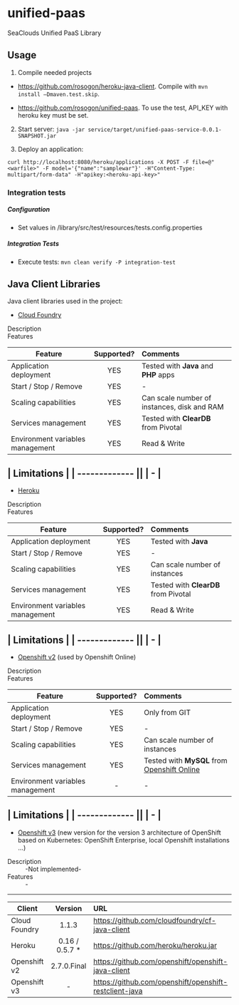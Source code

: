 # unified-paas
SeaClouds Unified PaaS Library

## Usage
1. Compile needed projects

* https://github.com/rosogon/heroku-java-client. Compile with `mvn install –Dmaven.test.skip`. 

* https://github.com/rosogon/unified-paas. To use the test, API_KEY with heroku key must be set.

2. Start server: `java -jar service/target/unified-paas-service-0.0.1-SNAPSHOT.jar`

3. Deploy an application: 

`curl http://localhost:8080/heroku/applications -X POST -F file=@"<warfile>" -F model='{"name":"samplewar"}' -H"Content-Type: multipart/form-data" -H"apikey:<heroku-api-key>"`

### Integration tests

##### Configuration
* Set values in /library/src/test/resources/tests.config.properties

##### Integration Tests
* Execute tests: `mvn clean verify -P integration-test`

## Java Client Libraries
Java client libraries used in the project:

+ [Cloud Foundry](https://github.com/cloudfoundry/cf-java-client)
<dl>
  <dt>Description</dt>
  <dd></dd>
  <dt>Features</dt>
</dl>

| Feature       | Supported?    | Comments  |
| ------------- |:-------------:|:-----|
| Application deployment      | YES  | Tested with **Java** and **PHP** apps |
| Start / Stop / Remove |   YES     |   - |
| Scaling capabilities     | YES       |  Can scale number of instances, disk and RAM |
| Services management |   YES     |   Tested with **ClearDB** from Pivotal |
| Environment variables management |   YES     |   Read & Write |

| Limitations  |
| ------------- ||
| - |
---
+ [Heroku](https://github.com/heroku/heroku.jar)
<dl>
  <dt>Description</dt>
  <dd></dd>
  <dt>Features</dt>
</dl>

| Feature       | Supported?    | Comments  |
| ------------- |:-------------:|:-----|
| Application deployment      | YES  | Tested with **Java** |
| Start / Stop / Remove |   YES     |   - |
| Scaling capabilities     | YES       |  Can scale number of instances |
| Services management |   YES     |   Tested with **ClearDB** from Pivotal |
| Environment variables management |   YES     |   Read & Write |

| Limitations  |
| ------------- ||
| - |
---

+ [Openshift v2](https://github.com/openshift/openshift-java-client) (used by Openshift Online)
<dl>
  <dt>Description</dt>
  <dd></dd>
  <dt>Features</dt>
</dl>

| Feature       | Supported?    | Comments  |
| ------------- |:-------------:|:-----|
| Application deployment      | YES  | Only from GIT |
| Start / Stop / Remove |   YES     |   - |
| Scaling capabilities     | YES       |  Can scale number of instances |
| Services management |   YES     |   Tested with **MySQL** from [Openshift Online](https://openshift.redhat.com) |
| Environment variables management |   -     |  -  |

| Limitations  |
| ------------- ||
| - |
---

+ [Openshift v3](https://github.com/openshift/openshift-restclient-java)  (new version for the version 3 architecture of OpenShift based on Kubernetes: OpenShift Enterprise, local Openshift installations ...)
<dl>
  <dt>Description</dt>
  <dd>-Not implemented-</dd>
  <dt>Features</dt>
  <dd>-</dd>
</dl>

---

| Client        | Version           | URL  |
| ------------- |:-------------:| :-----|
| Cloud Foundry      | 1.1.3  | https://github.com/cloudfoundry/cf-java-client |
| Heroku      | 0.16 / 0.5.7 *       |   https://github.com/heroku/heroku.jar |
| Openshift v2 |   2.7.0.Final     |    https://github.com/openshift/openshift-java-client |
| Openshift v3 |   -     |    https://github.com/openshift/openshift-restclient-java |
